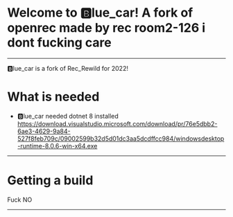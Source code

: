 # Welcome to 🅱️lue_car! A fork of openrec made by rec room2-126 i dont fucking care
---
🅱️lue_car is a fork of Rec_Rewild for 2022!

# What is needed
- 🅱️lue_car needed dotnet 8 installed
https://download.visualstudio.microsoft.com/download/pr/76e5dbb2-6ae3-4629-9a84-527f8feb709c/09002599b32d5d01dc3aa5dcdffcc984/windowsdesktop-runtime-8.0.6-win-x64.exe
---
# Getting a build

Fuck NO

---


